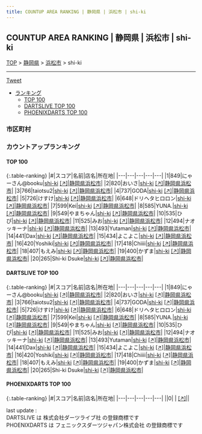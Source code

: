 ```yaml
---
title: COUNTUP AREA RANKING | 静岡県 | 浜松市 | shi-ki
---
```

## COUNTUP AREA RANKING | 静岡県 | 浜松市 | shi-ki

[TOP](/darts/rank/) > [静岡県](/darts/rank/静岡県/) > [浜松市](/darts/rank/静岡県/浜松市/) > shi-ki

___

<a href="https://twitter.com/share?ref_src=twsrc%5Etfw" data-text="COUNTUP AREA RANKING | 静岡県浜松市shi-ki" class="twitter-share-button" data-hashtags="DARTSLIVE,PHOENIXDARTS,darts,ダーツ" data-show-count="false">Tweet</a>

* [ランキング](#カウントアップランキング)
    * [TOP 100](#top-100)
    * [DARTSLIVE TOP 100](#dartslive-top-100)
    * [PHOENIXDARTS TOP 100](#phoenixdarts-top-100)

### 市区町村

<ul>

</ul>

### カウントアップランキング

#### TOP 100



{:.table-ranking}
|#|スコア|名前|店名|所在地|
|---|---|---|---|---|
|1|849|<span class="rank-name-dl">にゃーさん@booku</span>|<a href="/darts/rank/shops/64c0d9f192062c0828032249b44395af.html">shi-ki</a> <a href="https://search.dartslive.com/jp/shop/64c0d9f192062c0828032249b44395af">[↗]</a>|<a href="/darts/rank/静岡県/浜松市">静岡県浜松市</a>|
|2|820|<span class="rank-name-dl">おいさ</span>|<a href="/darts/rank/shops/64c0d9f192062c0828032249b44395af.html">shi-ki</a> <a href="https://search.dartslive.com/jp/shop/64c0d9f192062c0828032249b44395af">[↗]</a>|<a href="/darts/rank/静岡県/浜松市">静岡県浜松市</a>|
|3|766|<span class="rank-name-dl">taiotsu2</span>|<a href="/darts/rank/shops/64c0d9f192062c0828032249b44395af.html">shi-ki</a> <a href="https://search.dartslive.com/jp/shop/64c0d9f192062c0828032249b44395af">[↗]</a>|<a href="/darts/rank/静岡県/浜松市">静岡県浜松市</a>|
|4|737|<span class="rank-name-dl">GODA</span>|<a href="/darts/rank/shops/64c0d9f192062c0828032249b44395af.html">shi-ki</a> <a href="https://search.dartslive.com/jp/shop/64c0d9f192062c0828032249b44395af">[↗]</a>|<a href="/darts/rank/静岡県/浜松市">静岡県浜松市</a>|
|5|726|<span class="rank-name-dl">けすけ</span>|<a href="/darts/rank/shops/64c0d9f192062c0828032249b44395af.html">shi-ki</a> <a href="https://search.dartslive.com/jp/shop/64c0d9f192062c0828032249b44395af">[↗]</a>|<a href="/darts/rank/静岡県/浜松市">静岡県浜松市</a>|
|6|648|<span class="rank-name-dl">ドリヘタヒロロン</span>|<a href="/darts/rank/shops/64c0d9f192062c0828032249b44395af.html">shi-ki</a> <a href="https://search.dartslive.com/jp/shop/64c0d9f192062c0828032249b44395af">[↗]</a>|<a href="/darts/rank/静岡県/浜松市">静岡県浜松市</a>|
|7|599|<span class="rank-name-dl">Kei</span>|<a href="/darts/rank/shops/64c0d9f192062c0828032249b44395af.html">shi-ki</a> <a href="https://search.dartslive.com/jp/shop/64c0d9f192062c0828032249b44395af">[↗]</a>|<a href="/darts/rank/静岡県/浜松市">静岡県浜松市</a>|
|8|585|<span class="rank-name-dl">YUNA.</span>|<a href="/darts/rank/shops/64c0d9f192062c0828032249b44395af.html">shi-ki</a> <a href="https://search.dartslive.com/jp/shop/64c0d9f192062c0828032249b44395af">[↗]</a>|<a href="/darts/rank/静岡県/浜松市">静岡県浜松市</a>|
|9|549|<span class="rank-name-dl">やまちゃん</span>|<a href="/darts/rank/shops/64c0d9f192062c0828032249b44395af.html">shi-ki</a> <a href="https://search.dartslive.com/jp/shop/64c0d9f192062c0828032249b44395af">[↗]</a>|<a href="/darts/rank/静岡県/浜松市">静岡県浜松市</a>|
|10|535|<span class="rank-name-dl">ひぴ</span>|<a href="/darts/rank/shops/64c0d9f192062c0828032249b44395af.html">shi-ki</a> <a href="https://search.dartslive.com/jp/shop/64c0d9f192062c0828032249b44395af">[↗]</a>|<a href="/darts/rank/静岡県/浜松市">静岡県浜松市</a>|
|11|525|<span class="rank-name-dl">みお</span>|<a href="/darts/rank/shops/64c0d9f192062c0828032249b44395af.html">shi-ki</a> <a href="https://search.dartslive.com/jp/shop/64c0d9f192062c0828032249b44395af">[↗]</a>|<a href="/darts/rank/静岡県/浜松市">静岡県浜松市</a>|
|12|494|<span class="rank-name-dl">ナオッキーナ</span>|<a href="/darts/rank/shops/64c0d9f192062c0828032249b44395af.html">shi-ki</a> <a href="https://search.dartslive.com/jp/shop/64c0d9f192062c0828032249b44395af">[↗]</a>|<a href="/darts/rank/静岡県/浜松市">静岡県浜松市</a>|
|13|493|<span class="rank-name-dl">Yutaman</span>|<a href="/darts/rank/shops/64c0d9f192062c0828032249b44395af.html">shi-ki</a> <a href="https://search.dartslive.com/jp/shop/64c0d9f192062c0828032249b44395af">[↗]</a>|<a href="/darts/rank/静岡県/浜松市">静岡県浜松市</a>|
|14|441|<span class="rank-name-dl">Dax</span>|<a href="/darts/rank/shops/64c0d9f192062c0828032249b44395af.html">shi-ki</a> <a href="https://search.dartslive.com/jp/shop/64c0d9f192062c0828032249b44395af">[↗]</a>|<a href="/darts/rank/静岡県/浜松市">静岡県浜松市</a>|
|15|434|<span class="rank-name-dl">よこよこ</span>|<a href="/darts/rank/shops/64c0d9f192062c0828032249b44395af.html">shi-ki</a> <a href="https://search.dartslive.com/jp/shop/64c0d9f192062c0828032249b44395af">[↗]</a>|<a href="/darts/rank/静岡県/浜松市">静岡県浜松市</a>|
|16|420|<span class="rank-name-dl">Yoshiki</span>|<a href="/darts/rank/shops/64c0d9f192062c0828032249b44395af.html">shi-ki</a> <a href="https://search.dartslive.com/jp/shop/64c0d9f192062c0828032249b44395af">[↗]</a>|<a href="/darts/rank/静岡県/浜松市">静岡県浜松市</a>|
|17|418|<span class="rank-name-dl">Chiiii</span>|<a href="/darts/rank/shops/64c0d9f192062c0828032249b44395af.html">shi-ki</a> <a href="https://search.dartslive.com/jp/shop/64c0d9f192062c0828032249b44395af">[↗]</a>|<a href="/darts/rank/静岡県/浜松市">静岡県浜松市</a>|
|18|407|<span class="rank-name-dl">もえみ</span>|<a href="/darts/rank/shops/64c0d9f192062c0828032249b44395af.html">shi-ki</a> <a href="https://search.dartslive.com/jp/shop/64c0d9f192062c0828032249b44395af">[↗]</a>|<a href="/darts/rank/静岡県/浜松市">静岡県浜松市</a>|
|19|400|<span class="rank-name-dl">かずま</span>|<a href="/darts/rank/shops/64c0d9f192062c0828032249b44395af.html">shi-ki</a> <a href="https://search.dartslive.com/jp/shop/64c0d9f192062c0828032249b44395af">[↗]</a>|<a href="/darts/rank/静岡県/浜松市">静岡県浜松市</a>|
|20|265|<span class="rank-name-dl">Shi-ki Dsuke</span>|<a href="/darts/rank/shops/64c0d9f192062c0828032249b44395af.html">shi-ki</a> <a href="https://search.dartslive.com/jp/shop/64c0d9f192062c0828032249b44395af">[↗]</a>|<a href="/darts/rank/静岡県/浜松市">静岡県浜松市</a>|


#### DARTSLIVE TOP 100



{:.table-ranking}
|#|スコア|名前|店名|所在地|
|---|---|---|---|---|
|1|849|<span class="rank-name-dl">にゃーさん@booku</span>|<a href="/darts/rank/shops/64c0d9f192062c0828032249b44395af.html">shi-ki</a> <a href="https://search.dartslive.com/jp/shop/64c0d9f192062c0828032249b44395af">[↗]</a>|<a href="/darts/rank/静岡県/浜松市">静岡県浜松市</a>|
|2|820|<span class="rank-name-dl">おいさ</span>|<a href="/darts/rank/shops/64c0d9f192062c0828032249b44395af.html">shi-ki</a> <a href="https://search.dartslive.com/jp/shop/64c0d9f192062c0828032249b44395af">[↗]</a>|<a href="/darts/rank/静岡県/浜松市">静岡県浜松市</a>|
|3|766|<span class="rank-name-dl">taiotsu2</span>|<a href="/darts/rank/shops/64c0d9f192062c0828032249b44395af.html">shi-ki</a> <a href="https://search.dartslive.com/jp/shop/64c0d9f192062c0828032249b44395af">[↗]</a>|<a href="/darts/rank/静岡県/浜松市">静岡県浜松市</a>|
|4|737|<span class="rank-name-dl">GODA</span>|<a href="/darts/rank/shops/64c0d9f192062c0828032249b44395af.html">shi-ki</a> <a href="https://search.dartslive.com/jp/shop/64c0d9f192062c0828032249b44395af">[↗]</a>|<a href="/darts/rank/静岡県/浜松市">静岡県浜松市</a>|
|5|726|<span class="rank-name-dl">けすけ</span>|<a href="/darts/rank/shops/64c0d9f192062c0828032249b44395af.html">shi-ki</a> <a href="https://search.dartslive.com/jp/shop/64c0d9f192062c0828032249b44395af">[↗]</a>|<a href="/darts/rank/静岡県/浜松市">静岡県浜松市</a>|
|6|648|<span class="rank-name-dl">ドリヘタヒロロン</span>|<a href="/darts/rank/shops/64c0d9f192062c0828032249b44395af.html">shi-ki</a> <a href="https://search.dartslive.com/jp/shop/64c0d9f192062c0828032249b44395af">[↗]</a>|<a href="/darts/rank/静岡県/浜松市">静岡県浜松市</a>|
|7|599|<span class="rank-name-dl">Kei</span>|<a href="/darts/rank/shops/64c0d9f192062c0828032249b44395af.html">shi-ki</a> <a href="https://search.dartslive.com/jp/shop/64c0d9f192062c0828032249b44395af">[↗]</a>|<a href="/darts/rank/静岡県/浜松市">静岡県浜松市</a>|
|8|585|<span class="rank-name-dl">YUNA.</span>|<a href="/darts/rank/shops/64c0d9f192062c0828032249b44395af.html">shi-ki</a> <a href="https://search.dartslive.com/jp/shop/64c0d9f192062c0828032249b44395af">[↗]</a>|<a href="/darts/rank/静岡県/浜松市">静岡県浜松市</a>|
|9|549|<span class="rank-name-dl">やまちゃん</span>|<a href="/darts/rank/shops/64c0d9f192062c0828032249b44395af.html">shi-ki</a> <a href="https://search.dartslive.com/jp/shop/64c0d9f192062c0828032249b44395af">[↗]</a>|<a href="/darts/rank/静岡県/浜松市">静岡県浜松市</a>|
|10|535|<span class="rank-name-dl">ひぴ</span>|<a href="/darts/rank/shops/64c0d9f192062c0828032249b44395af.html">shi-ki</a> <a href="https://search.dartslive.com/jp/shop/64c0d9f192062c0828032249b44395af">[↗]</a>|<a href="/darts/rank/静岡県/浜松市">静岡県浜松市</a>|
|11|525|<span class="rank-name-dl">みお</span>|<a href="/darts/rank/shops/64c0d9f192062c0828032249b44395af.html">shi-ki</a> <a href="https://search.dartslive.com/jp/shop/64c0d9f192062c0828032249b44395af">[↗]</a>|<a href="/darts/rank/静岡県/浜松市">静岡県浜松市</a>|
|12|494|<span class="rank-name-dl">ナオッキーナ</span>|<a href="/darts/rank/shops/64c0d9f192062c0828032249b44395af.html">shi-ki</a> <a href="https://search.dartslive.com/jp/shop/64c0d9f192062c0828032249b44395af">[↗]</a>|<a href="/darts/rank/静岡県/浜松市">静岡県浜松市</a>|
|13|493|<span class="rank-name-dl">Yutaman</span>|<a href="/darts/rank/shops/64c0d9f192062c0828032249b44395af.html">shi-ki</a> <a href="https://search.dartslive.com/jp/shop/64c0d9f192062c0828032249b44395af">[↗]</a>|<a href="/darts/rank/静岡県/浜松市">静岡県浜松市</a>|
|14|441|<span class="rank-name-dl">Dax</span>|<a href="/darts/rank/shops/64c0d9f192062c0828032249b44395af.html">shi-ki</a> <a href="https://search.dartslive.com/jp/shop/64c0d9f192062c0828032249b44395af">[↗]</a>|<a href="/darts/rank/静岡県/浜松市">静岡県浜松市</a>|
|15|434|<span class="rank-name-dl">よこよこ</span>|<a href="/darts/rank/shops/64c0d9f192062c0828032249b44395af.html">shi-ki</a> <a href="https://search.dartslive.com/jp/shop/64c0d9f192062c0828032249b44395af">[↗]</a>|<a href="/darts/rank/静岡県/浜松市">静岡県浜松市</a>|
|16|420|<span class="rank-name-dl">Yoshiki</span>|<a href="/darts/rank/shops/64c0d9f192062c0828032249b44395af.html">shi-ki</a> <a href="https://search.dartslive.com/jp/shop/64c0d9f192062c0828032249b44395af">[↗]</a>|<a href="/darts/rank/静岡県/浜松市">静岡県浜松市</a>|
|17|418|<span class="rank-name-dl">Chiiii</span>|<a href="/darts/rank/shops/64c0d9f192062c0828032249b44395af.html">shi-ki</a> <a href="https://search.dartslive.com/jp/shop/64c0d9f192062c0828032249b44395af">[↗]</a>|<a href="/darts/rank/静岡県/浜松市">静岡県浜松市</a>|
|18|407|<span class="rank-name-dl">もえみ</span>|<a href="/darts/rank/shops/64c0d9f192062c0828032249b44395af.html">shi-ki</a> <a href="https://search.dartslive.com/jp/shop/64c0d9f192062c0828032249b44395af">[↗]</a>|<a href="/darts/rank/静岡県/浜松市">静岡県浜松市</a>|
|19|400|<span class="rank-name-dl">かずま</span>|<a href="/darts/rank/shops/64c0d9f192062c0828032249b44395af.html">shi-ki</a> <a href="https://search.dartslive.com/jp/shop/64c0d9f192062c0828032249b44395af">[↗]</a>|<a href="/darts/rank/静岡県/浜松市">静岡県浜松市</a>|
|20|265|<span class="rank-name-dl">Shi-ki Dsuke</span>|<a href="/darts/rank/shops/64c0d9f192062c0828032249b44395af.html">shi-ki</a> <a href="https://search.dartslive.com/jp/shop/64c0d9f192062c0828032249b44395af">[↗]</a>|<a href="/darts/rank/静岡県/浜松市">静岡県浜松市</a>|


#### PHOENIXDARTS TOP 100



{:.table-ranking}
|#|スコア|名前|店名|所在地|
|---|---|---|---|---|
||0|<span class="rank-name-dl"> </span>|<a href="/darts/rank/shops/.html"></a> <a href="">[↗]</a>|<a href="/darts/rank//"></a>|


<div class="footer border-top border-gray-light mt-5 pt-3 text-right text-gray">
    last update : <span style="font-weight: italic" id="foot_last_modified"></span><br />
    DARTSLIVE は 株式会社ダーツライブ社 の登録商標です<br />
    PHOENIXDARTS は フェニックスダーツジャパン株式会社 の登録商標です<br />
</div>

<script src="https://cdnjs.cloudflare.com/ajax/libs/jquery.tablesorter/2.31.3/js/jquery.tablesorter.min.js" integrity="sha512-qzgd5cYSZcosqpzpn7zF2ZId8f/8CHmFKZ8j7mU4OUXTNRd5g+ZHBPsgKEwoqxCtdQvExE5LprwwPAgoicguNg==" crossorigin="anonymous" referrerpolicy="no-referrer"></script>
<link rel="stylesheet" href="https://cdnjs.cloudflare.com/ajax/libs/jquery.tablesorter/2.31.3/css/theme.default.min.css" integrity="sha512-wghhOJkjQX0Lh3NSWvNKeZ0ZpNn+SPVXX1Qyc9OCaogADktxrBiBdKGDoqVUOyhStvMBmJQ8ZdMHiR3wuEq8+w==" crossorigin="anonymous" referrerpolicy="no-referrer" />
<script>
$(function() {
    $(".table-ranking").tablesorter({sortList:[[0, 0]]});
    $("#foot_last_modified").text(formatDate(new Date(document.lastModified), 'yyyy-MM-dd HH:mm:ss'));
});
</script>

<script async src="https://platform.twitter.com/widgets.js" charset="utf-8"></script>